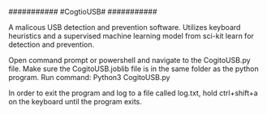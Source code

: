 ###########
#CogtioUSB#
###########

A malicous USB detection and prevention software. Utilizes keyboard heuristics and a supervised machine learning model from sci-kit learn for detection and prevention.

Open command prompt or powershell and navigate to the CogitoUSB.py file. Make sure the CogitoUSB.joblib file is in the same folder as the python program.
Run command: Python3 CogitoUSB.py

In order to exit the program and log to a file called log.txt, hold ctrl+shift+a on the keyboard until the program exits.
